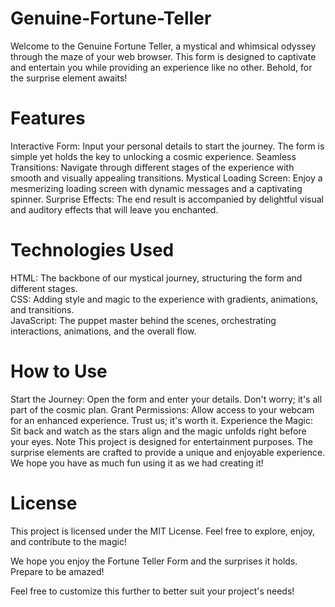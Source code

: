 # Genuine-Fortune-Teller

Welcome to the Genuine Fortune Teller, a mystical and whimsical odyssey through the maze of your web browser. This form is designed to captivate and entertain you while providing an experience like no other. Behold, for the surprise element awaits!

# Features
Interactive Form: Input your personal details to start the journey. The form is simple yet holds the key to unlocking a cosmic experience.
Seamless Transitions: Navigate through different stages of the experience with smooth and visually appealing transitions.
Mystical Loading Screen: Enjoy a mesmerizing loading screen with dynamic messages and a captivating spinner.
Surprise Effects: The end result is accompanied by delightful visual and auditory effects that will leave you enchanted.

# Technologies Used
HTML: The backbone of our mystical journey, structuring the form and different stages.\
CSS: Adding style and magic to the experience with gradients, animations, and transitions.\
JavaScript: The puppet master behind the scenes, orchestrating interactions, animations, and the overall flow.

# How to Use
Start the Journey: Open the form and enter your details. Don't worry; it's all part of the cosmic plan.
Grant Permissions: Allow access to your webcam for an enhanced experience. Trust us; it's worth it.
Experience the Magic: Sit back and watch as the stars align and the magic unfolds right before your eyes.
Note
This project is designed for entertainment purposes. The surprise elements are crafted to provide a unique and enjoyable experience. We hope you have as much fun using it as we had creating it!

# License
This project is licensed under the MIT License. Feel free to explore, enjoy, and contribute to the magic!

We hope you enjoy the Fortune Teller Form and the surprises it holds. Prepare to be amazed!

Feel free to customize this further to better suit your project's needs!
